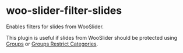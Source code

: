 woo-slider-filter-slides
========================

Enables filters for slides from WooSlider.

This plugin is useful if slides from WooSlider should be protected using <a href="http://www.itthinx.com/plugins/groups/">Groups</a> or <a href="http://www.itthinx.com/plugins/groups-restrict-categories/">Groups Restrict Categories</a>.

